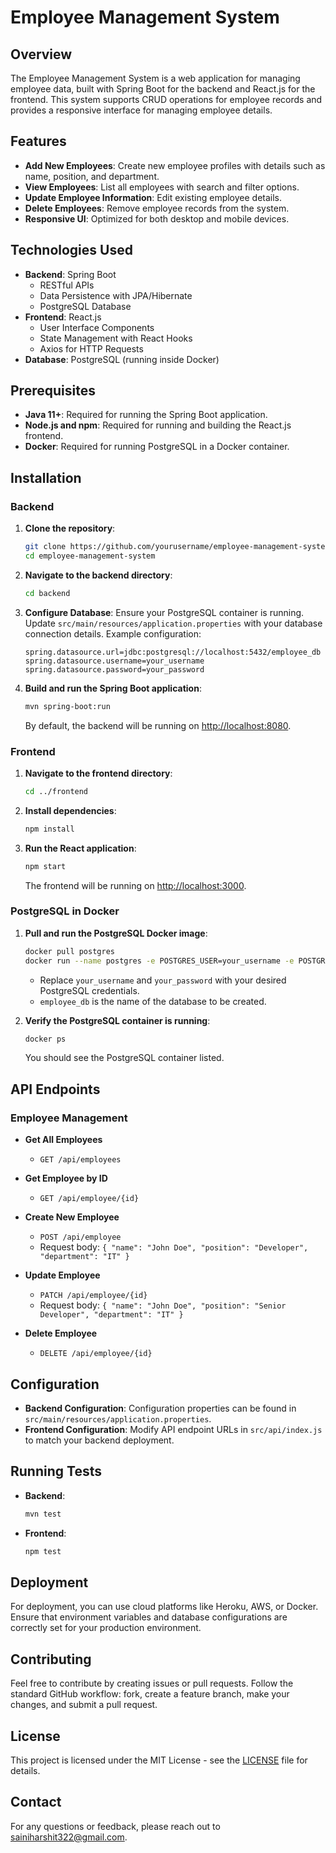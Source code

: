# Employee Management System

## Overview

The Employee Management System is a web application for managing employee data, built with Spring Boot for the backend and React.js for the frontend. This system supports CRUD operations for employee records and provides a responsive interface for managing employee details.

## Features

- **Add New Employees**: Create new employee profiles with details such as name, position, and department.
- **View Employees**: List all employees with search and filter options.
- **Update Employee Information**: Edit existing employee details.
- **Delete Employees**: Remove employee records from the system.
- **Responsive UI**: Optimized for both desktop and mobile devices.

## Technologies Used

- **Backend**: Spring Boot
  - RESTful APIs
  - Data Persistence with JPA/Hibernate
  - PostgreSQL Database
- **Frontend**: React.js
  - User Interface Components
  - State Management with React Hooks
  - Axios for HTTP Requests
- **Database**: PostgreSQL (running inside Docker)

## Prerequisites

- **Java 11+**: Required for running the Spring Boot application.
- **Node.js and npm**: Required for running and building the React.js frontend.
- **Docker**: Required for running PostgreSQL in a Docker container.

## Installation

### Backend

1. **Clone the repository**:
    ```bash
    git clone https://github.com/yourusername/employee-management-system.git
    cd employee-management-system
    ```

2. **Navigate to the backend directory**:
    ```bash
    cd backend
    ```

3. **Configure Database**:
    Ensure your PostgreSQL container is running. Update `src/main/resources/application.properties` with your database connection details. Example configuration:
    ```properties
    spring.datasource.url=jdbc:postgresql://localhost:5432/employee_db
    spring.datasource.username=your_username
    spring.datasource.password=your_password
    ```

4. **Build and run the Spring Boot application**:
    ```bash
    mvn spring-boot:run
    ```

   By default, the backend will be running on [http://localhost:8080](http://localhost:8080).

### Frontend

1. **Navigate to the frontend directory**:
    ```bash
    cd ../frontend
    ```

2. **Install dependencies**:
    ```bash
    npm install
    ```

3. **Run the React application**:
    ```bash
    npm start
    ```

   The frontend will be running on [http://localhost:3000](http://localhost:3000).

### PostgreSQL in Docker

1. **Pull and run the PostgreSQL Docker image**:
    ```bash
    docker pull postgres
    docker run --name postgres -e POSTGRES_USER=your_username -e POSTGRES_PASSWORD=your_password -e POSTGRES_DB=employee_db -p 5432:5432 -d postgres
    ```

   - Replace `your_username` and `your_password` with your desired PostgreSQL credentials.
   - `employee_db` is the name of the database to be created.

2. **Verify the PostgreSQL container is running**:
    ```bash
    docker ps
    ```

   You should see the PostgreSQL container listed.

## API Endpoints

### Employee Management

- **Get All Employees**
  - `GET /api/employees`

- **Get Employee by ID**
  - `GET /api/employee/{id}`

- **Create New Employee**
  - `POST /api/employee`
  - Request body: `{ "name": "John Doe", "position": "Developer", "department": "IT" }`

- **Update Employee**
  - `PATCH /api/employee/{id}`
  - Request body: `{ "name": "John Doe", "position": "Senior Developer", "department": "IT" }`

- **Delete Employee**
  - `DELETE /api/employee/{id}`

## Configuration

- **Backend Configuration**: Configuration properties can be found in `src/main/resources/application.properties`.
- **Frontend Configuration**: Modify API endpoint URLs in `src/api/index.js` to match your backend deployment.

## Running Tests

- **Backend**:
    ```bash
    mvn test
    ```

- **Frontend**:
    ```bash
    npm test
    ```

## Deployment

For deployment, you can use cloud platforms like Heroku, AWS, or Docker. Ensure that environment variables and database configurations are correctly set for your production environment.

## Contributing

Feel free to contribute by creating issues or pull requests. Follow the standard GitHub workflow: fork, create a feature branch, make your changes, and submit a pull request.

## License

This project is licensed under the MIT License - see the [LICENSE](LICENSE) file for details.

## Contact

For any questions or feedback, please reach out to [sainiharshit322@gmail.com](mailto:sainiharshit322@gmail.com).

